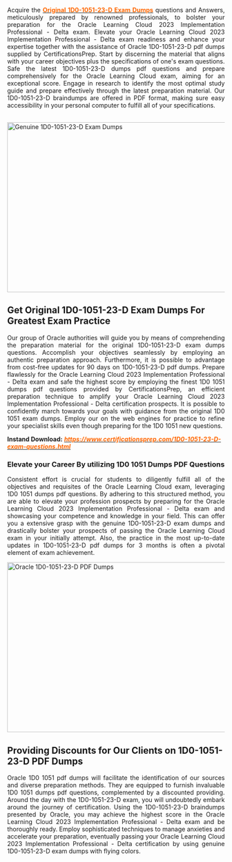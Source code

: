 <p style="text-align: justify;"><span style="font-weight: 400;">Acquire the </span><a href="https://www.certificationsprep.com/1D0-1051-23-D-exam-questions.html"><span style="color: #ff6600;"><strong>Original 1D0-1051-23-D Exam Dumps</strong></span></a><span style="font-weight: 400;"> questions and Answers, meticulously prepared by renowned professionals, to bolster your preparation for the Oracle Learning Cloud 2023 Implementation Professional - Delta exam. Elevate your Oracle Learning Cloud 2023 Implementation Professional - Delta exam readiness and enhance your expertise together with the assistance of Oracle 1D0-1051-23-D pdf dumps supplied by CertificationsPrep. Start by discerning the material that aligns with your career objectives plus the specifications of one's exam questions. Safe the latest 1D0-1051-23-D dumps pdf questions and prepare comprehensively for the Oracle Learning Cloud exam, aiming for an exceptional score. Engage in research to identify the most optimal study guide and prepare effectively through the latest preparation material. Our 1D0-1051-23-D braindumps are offered in PDF format, making sure easy accessibility in your personal computer to fulfill all of your specifications.</span></p>
<p style="text-align: justify;"><span style="font-weight: 400;">&nbsp;<img style="display: block; margin-left: auto; margin-right: auto;" src="https://i.imgur.com/XTkKqDV.png" alt="Genuine 1D0-1051-23-D Exam Dumps" width="700" height="394" /></span></p>
<h2 style="text-align: left;"><strong>Get Original 1D0-1051-23-D Exam Dumps For Greatest Exam Practice</strong></h2>
<p style="text-align: justify;"><span style="font-weight: 400;">Our group of Oracle authorities will guide you by means of comprehending the preparation material for the original 1D0-1051-23-D exam dumps questions. Accomplish your objectives seamlessly by employing an authentic preparation approach. Furthermore, it is possible to advantage from cost-free updates for 90 days on 1D0-1051-23-D pdf dumps. Prepare flawlessly for the Oracle Learning Cloud 2023 Implementation Professional - Delta exam and safe the highest score by employing the finest 1D0 1051 dumps pdf questions provided by CertificationsPrep, an efficient preparation technique to amplify your Oracle Learning Cloud 2023 Implementation Professional - Delta certification prospects. It is possible to confidently march towards your goals with guidance from the original 1D0 1051 exam dumps. Employ our on the web engines for practice to refine your specialist skills even though preparing for the 1D0 1051 new questions.</span></p>
<p style="text-align: left;"><span style="font-weight: 400;"><strong>Instand Download:</strong>&nbsp;<strong><a href="https://www.certificationsprep.com/1D0-1051-23-D-exam-questions.html"><span style="color: #ff6600;"><em>https://www.certificationsprep.com/1D0-1051-23-D-exam-questions.html</em></span></a></strong></span></p>
<h3 style="text-align: left;"><strong>Elevate your Career By utilizing 1D0 1051 Dumps PDF Questions</strong></h3>
<p style="text-align: justify;"><span style="font-weight: 400;">Consistent effort is crucial for students to diligently fulfill all of the objectives and requisites of the Oracle Learning Cloud exam, leveraging 1D0 1051 dumps pdf questions. By adhering to this structured method, you are able to elevate your profession prospects by preparing for the Oracle Learning Cloud 2023 Implementation Professional - Delta exam and showcasing your competence and knowledge in your field. This can offer you a extensive grasp with the genuine 1D0-1051-23-D exam dumps and drastically bolster your prospects of passing the Oracle Learning Cloud exam in your initially attempt. Also, the practice in the most up-to-date updates in 1D0-1051-23-D pdf dumps for 3 months is often a pivotal element of exam achievement.</span></p>
<p style="text-align: justify;"><a href="https://www.certificationsprep.com/1D0-1051-23-D-exam-questions.html"><img style="display: block; margin-left: auto; margin-right: auto;" src="https://i.imgur.com/DQYUJ45.png" alt="Oracle 1D0-1051-23-D PDF Dumps" width="700" height="394" /></a></p>
<h2 style="text-align: left;"><strong>Providing Discounts for Our Clients on 1D0-1051-23-D PDF Dumps</strong></h2>
<p style="text-align: justify;"><span style="font-weight: 400;">Oracle 1D0 1051 pdf dumps will facilitate the identification of our sources and diverse preparation methods. They are equipped to furnish invaluable 1D0 1051 dumps pdf questions, complemented by a discounted providing. Around the day with the 1D0-1051-23-D exam, you will undoubtedly embark around the journey of certification. Using the 1D0-1051-23-D braindumps presented by Oracle, you may achieve the highest score in the Oracle Learning Cloud 2023 Implementation Professional - Delta exam and be thoroughly ready. Employ sophisticated techniques to manage anxieties and accelerate your preparation, eventually passing your Oracle Learning Cloud 2023 Implementation Professional - Delta certification by using genuine 1D0-1051-23-D exam dumps with flying colors.</span></p>
